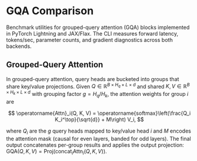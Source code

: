 # GQA Comparison
Benchmark utilities for grouped-query attention (GQA) blocks implemented in PyTorch Lightning and JAX/Flax. The CLI measures forward latency, tokens/sec, parameter counts, and gradient diagnostics across both backends.

## Grouped-Query Attention
In grouped-query attention, query heads are bucketed into groups that share key/value projections. Given $Q \in \mathbb{R}^{B \times H_q \times L \times d}$ and shared $K, V \in \mathbb{R}^{B \times H_k \times L \times d}$ with grouping factor $g = H_q / H_k$, the attention weights for group $i$ are

$$
\operatorname{Attn}_i(Q, K, V) = \operatorname{softmax}\left(\frac{Q_i K_i^\top}{\sqrt{d}} + M\right) V_i,
$$

where $Q_i$ are the $g$ query heads mapped to key/value head $i$ and $M$ encodes the attention mask (causal for even layers, banded for odd layers). The final output concatenates per-group results and applies the output projection: $\mathrm{GQA}(Q, K, V) = \mathrm{Proj}(\operatorname{concat}_i \operatorname{Attn}_i(Q, K, V))$.

